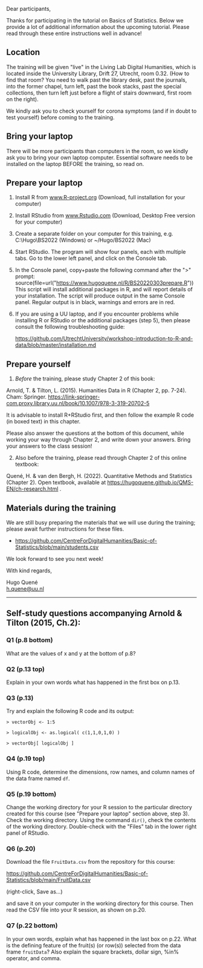 Dear participants, 
 
Thanks for participating in the tutorial on Basics of Statistics. Below we provide a lot of additional information about the upcoming tutorial. Please read through these entire instructions well in advance!  

## Location 

The training will be given "live" in the Living Lab Digital Humanities, which is located inside the University Library, Drift 27, Utrecht, room 0.32. 
(How to find that room? You need to walk past the library desk, past the journals, into the former chapel, turn left, past the book stacks, past the special collections, then turn left just before a flight of stairs downward, first room on the right).

We kindly ask you to check yourself for corona symptoms (and if in doubt to test yourself) before coming to the training. 

## Bring your laptop

There will be more participants than computers in the room, so we kindly ask you to bring your own laptop computer. Essential software needs to be installed on the laptop BEFORE the training, so read on. 

## Prepare your laptop 

1. Install R from www.R-project.org (Download, full installation for your computer)

2. Install RStudio from www.Rstudio.com (Download, Desktop Free version for your computer)

3. Create a separate folder on your computer for this training, 
e.g. C:\\Hugo\\BS2022 (Windows) or ~/Hugo/BS2022 (Mac)

4. Start RStudio. The program will show four panels, each with multiple tabs. Go to the lower left panel, and click on the Console tab. 

5. In the Console panel, copy+paste the following command after the ">" prompt: 
   source(file=url("https://www.hugoquene.nl/R/BS20220303prepare.R"))
This script will install additional packages in R, and will report details of your installation. The script will produce output in the same Console panel. Regular output is in black, warnings and errors are in red. 

6. If you are using a UU laptop, and if you encounter problems while installing R or RStudio or the additional packages (step 5), then please consult the following troubleshooting guide:

   https://github.com/UtrechtUniversity/workshop-introduction-to-R-and-data/blob/master/installation.md


## Prepare yourself

1. *Before* the training, please study Chapter 2 of this book:

Arnold, T. & Tilton, L. (2015). Humanities Data in R (Chapter 2, pp. 7-24). Cham: Springer.
https://link-springer-com.proxy.library.uu.nl/book/10.1007/978-3-319-20702-5

It is advisable to install R+RStudio first, and then follow the example R code (in boxed text) in this chapter. 

Please also answer the questions at the bottom of this document, while working your way through Chapter 2, and write down your answers. Bring your answers to the class session! 

2. Also before the training, please read through Chapter 2 of this online textbook:

Quené, H. & van den Bergh, H. (2022). Quantitative Methods and Statistics (Chapter 2). Open textbook, available at https://hugoquene.github.io/QMS-EN/ch-research.html .


## Materials during the training

We are still busy preparing the materials that we will use during the training; please await further instructions for these files. 

* https://github.com/CentreForDigitalHumanities/Basic-of-Statistics/blob/main/students.csv

We look forward to see you next week! 

With kind regards, 

Hugo Quené	
h.quene@uu.nl	
 
--- 
 
## Self-study questions accompanying Arnold & Tilton (2015, Ch.2):

### Q1 (p.8 bottom) 

What are the values of x and y at the bottom of p.8? 

### Q2 (p.13 top) 

Explain in your own words what has happened in the first box on p.13.

### Q3 (p.13) 

Try and explain the following R code and its output:

	> vectorObj <- 1:5

	> logicalObj <- as.logical( c(1,1,0,1,0) )

	> vectorObj[ logicalObj ]

### Q4 (p.19 top) 

Using R code, determine the dimensions, row names, and column names of the data frame named `df`. 

### Q5 (p.19 bottom) 

Change the working directory for your R session to the particular directory created for this course (see "Prepare your laptop" section above, step 3). Check the working directory. Using the command `dir()`, check the contents of the working directory. Double-check with the "Files" tab in the lower right panel of RStudio. 

### Q6 (p.20) 

Download the file `FruitData.csv` from the repository for this course:

https://github.com/CentreForDigitalHumanities/Basic-of-Statistics/blob/main/FruitData.csv

(right-click, Save as...)

and save it on your computer in the working directory for this course. Then read the CSV file into your R session, as shown on p.20. 

### Q7 (p.22 bottom) 

In your own words, explain what has happened in the last box on p.22. What is the defining feature of the fruit(s) (or row(s)) selected from the data frame `fruitData`? Also explain the square brackets, dollar sign, %in% operator, and comma. 
